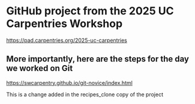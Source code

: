 # GitHub project from the 2025 UC Carpentries Workshop
https://pad.carpentries.org/2025-uc-carpentries

## More importantly, here are the steps for the day we worked on Git
https://swcarpentry.github.io/git-novice/index.html

This is a change added in the recipes_clone copy of the project
